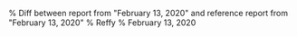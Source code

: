 % Diff between report from "February 13, 2020" and reference report from "February 13, 2020"
% Reffy
% February 13, 2020

